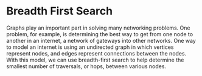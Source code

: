 # Breadth First Search
Graphs play an important part in solving many networking problems. One problem, for example, is determining the best way to get from one node to another in an internet, a network of gateways into other networks. One way to model an internet is using an undirected graph in which vertices represent nodes, and edges represent connections between the nodes. With this model, we can use breadth-first search to help determine the smallest number of traversals, or hops, between various nodes.

